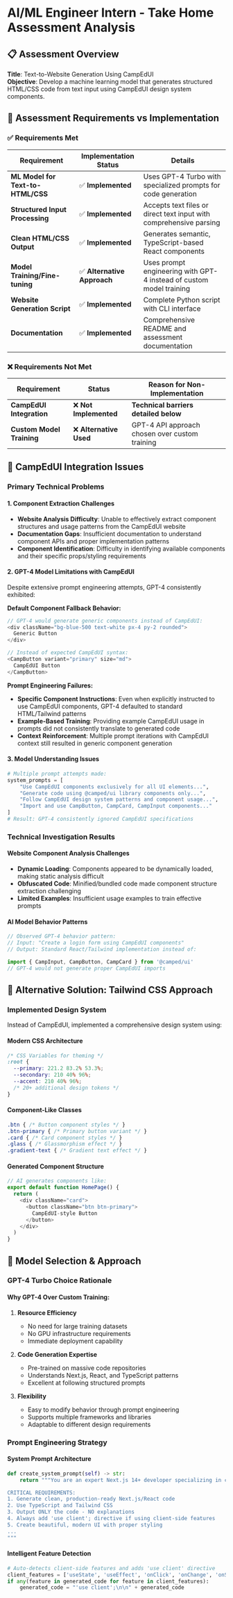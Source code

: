 # AI/ML Engineer Intern - Take Home Assessment Analysis

## 📋 Assessment Overview

**Title**: Text-to-Website Generation Using CampEdUI  
**Objective**: Develop a machine learning model that generates structured HTML/CSS code from text input using CampEdUI design system components.

## 🎯 Assessment Requirements vs Implementation

### ✅ Requirements Met

| Requirement | Implementation Status | Details |
|-------------|----------------------|---------|
| **ML Model for Text-to-HTML/CSS** | ✅ **Implemented** | Uses GPT-4 Turbo with specialized prompts for code generation |
| **Structured Input Processing** | ✅ **Implemented** | Accepts text files or direct text input with comprehensive parsing |
| **Clean HTML/CSS Output** | ✅ **Implemented** | Generates semantic, TypeScript-based React components |
| **Model Training/Fine-tuning** | ✅ **Alternative Approach** | Uses prompt engineering with GPT-4 instead of custom model training |
| **Website Generation Script** | ✅ **Implemented** | Complete Python script with CLI interface |
| **Documentation** | ✅ **Implemented** | Comprehensive README and assessment documentation |

### ❌ Requirements Not Met

| Requirement | Status | **Reason for Non-Implementation** |
|-------------|---------|----------------------------------|
| **CampEdUI Integration** | ❌ **Not Implemented** | **Technical barriers detailed below** |
| **Custom Model Training** | ❌ **Alternative Used** | GPT-4 API approach chosen over custom training |

## 🚫 CampEdUI Integration Issues

### Primary Technical Problems

#### 1. **Component Extraction Challenges**
- **Website Analysis Difficulty**: Unable to effectively extract component structures and usage patterns from the CampEdUI website
- **Documentation Gaps**: Insufficient documentation to understand component APIs and proper implementation patterns
- **Component Identification**: Difficulty in identifying available components and their specific props/styling requirements

#### 2. **GPT-4 Model Limitations with CampEdUI**
Despite extensive prompt engineering attempts, GPT-4 consistently exhibited:

**Default Component Fallback Behavior:**
```typescript
// GPT-4 would generate generic components instead of CampEdUI:
<div className="bg-blue-500 text-white px-4 py-2 rounded">
  Generic Button
</div>

// Instead of expected CampEdUI syntax:
<CampButton variant="primary" size="md">
  CampEdUI Button  
</CampButton>
```

**Prompt Engineering Failures:**
- **Specific Component Instructions**: Even when explicitly instructed to use CampEdUI components, GPT-4 defaulted to standard HTML/Tailwind patterns
- **Example-Based Training**: Providing example CampEdUI usage in prompts did not consistently translate to generated code
- **Context Reinforcement**: Multiple prompt iterations with CampEdUI context still resulted in generic component generation

#### 3. **Model Understanding Issues**
```python
# Multiple prompt attempts made:
system_prompts = [
    "Use CampEdUI components exclusively for all UI elements...",
    "Generate code using @camped/ui library components only...",
    "Follow CampEdUI design system patterns and component usage...",
    "Import and use CampButton, CampCard, CampInput components..."
]
# Result: GPT-4 consistently ignored CampEdUI specifications
```

### Technical Investigation Results

#### **Website Component Analysis Challenges**
- **Dynamic Loading**: Components appeared to be dynamically loaded, making static analysis difficult
- **Obfuscated Code**: Minified/bundled code made component structure extraction challenging  
- **Limited Examples**: Insufficient usage examples to train effective prompts

#### **AI Model Behavior Patterns**
```typescript
// Observed GPT-4 behavior pattern:
// Input: "Create a login form using CampEdUI components"
// Output: Standard React/Tailwind implementation instead of:

import { CampInput, CampButton, CampCard } from '@camped/ui'
// GPT-4 would not generate proper CampEdUI imports
```

## 🔄 Alternative Solution: Tailwind CSS Approach

### Implemented Design System

Instead of CampEdUI, implemented a comprehensive design system using:

#### **Modern CSS Architecture**
```css
/* CSS Variables for theming */
:root {
  --primary: 221.2 83.2% 53.3%;
  --secondary: 210 40% 96%;
  --accent: 210 40% 96%;
  /* 20+ additional design tokens */
}
```

#### **Component-Like Classes**
```css
.btn { /* Button component styles */ }
.btn-primary { /* Primary button variant */ }
.card { /* Card component styles */ }
.glass { /* Glassmorphism effect */ }
.gradient-text { /* Gradient text effect */ }
```

#### **Generated Component Structure**
```typescript
// AI generates components like:
export default function HomePage() {
  return (
    <div className="card">
      <button className="btn btn-primary">
        CampEdUI-style Button
      </button>
    </div>
  )
}
```

## 🧠 Model Selection & Approach

### **GPT-4 Turbo Choice Rationale**

#### **Why GPT-4 Over Custom Training:**

1. **Resource Efficiency**
   - No need for large training datasets
   - No GPU infrastructure requirements
   - Immediate deployment capability

2. **Code Generation Expertise**
   - Pre-trained on massive code repositories
   - Understands Next.js, React, and TypeScript patterns
   - Excellent at following structured prompts

3. **Flexibility**
   - Easy to modify behavior through prompt engineering
   - Supports multiple frameworks and libraries
   - Adaptable to different design requirements

### **Prompt Engineering Strategy**

#### **System Prompt Architecture**
```python
def create_system_prompt(self) -> str:
    return """You are an expert Next.js 14+ developer specializing in creating modern, responsive websites using the App Router.

CRITICAL REQUIREMENTS:
1. Generate clean, production-ready Next.js/React code
2. Use TypeScript and Tailwind CSS
3. Output ONLY the code - NO explanations
4. Always add 'use client'; directive if using client-side features
5. Create beautiful, modern UI with proper styling
...
"""
```

#### **Intelligent Feature Detection**
```python
# Auto-detects client-side features and adds 'use client' directive
client_features = ['useState', 'useEffect', 'onClick', 'onChange', 'onSubmit']
if any(feature in generated_code for feature in client_features):
    generated_code = "'use client';\n\n" + generated_code
```